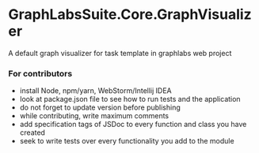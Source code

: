 # GraphLabsSuite.Core.GraphVisualizer
A default graph visualizer for task template in graphlabs web project

### For contributors
* install Node, npm/yarn, WebStorm/Intellij IDEA
* look at package.json file to see how to run tests and the application
* do not forget to update version before publishing
* while contributing, write maximum comments
* add specification tags of JSDoc to every function and class you have created
* seek to write tests over every functionality you add to the module
